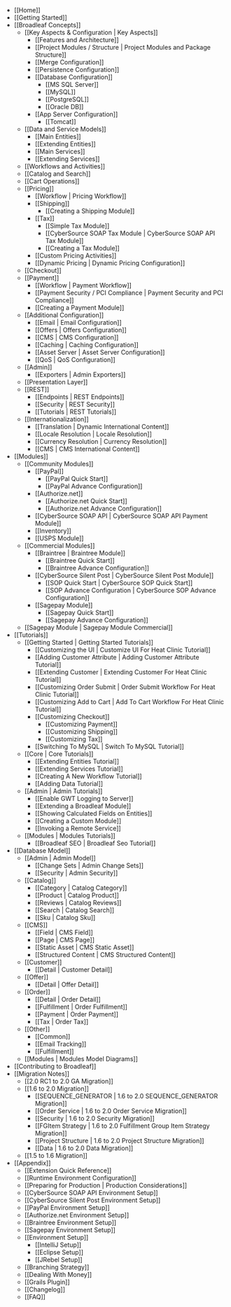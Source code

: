 - [[Home]]
- [[Getting Started]]
- [[Broadleaf Concepts]]
    - [[Key Aspects & Configuration | Key Aspects]]
        - [[Features and Architecture]]
        - [[Project Modules / Structure | Project Modules and Package Structure]]
        - [[Merge Configuration]]
        - [[Persistence Configuration]]
        - [[Database Configuration]]
            - [[MS SQL Server]]
            - [[MySQL]]
            - [[PostgreSQL]]
            - [[Oracle DB]]
        - [[App Server Configuration]]
            - [[Tomcat]]
    - [[Data and Service Models]]
        - [[Main Entities]]
        - [[Extending Entities]]
        - [[Main Services]]
        - [[Extending Services]]
    - [[Workflows and Activities]]
    - [[Catalog and Search]]
    - [[Cart Operations]]
    - [[Pricing]]
        - [[Workflow | Pricing Workflow]]
        - [[Shipping]]
            - [[Creating a Shipping Module]]
        - [[Tax]]
            - [[Simple Tax Module]]
            - [[CyberSource SOAP Tax Module | CyberSource SOAP API Tax Module]]
            - [[Creating a Tax Module]]
        - [[Custom Pricing Activities]]
        - [[Dynamic Pricing | Dynamic Pricing Configuration]]
    - [[Checkout]]
    - [[Payment]]
        - [[Workflow | Payment Workflow]]
        - [[Payment Security / PCI Compliance | Payment Security and PCI Compliance]]
        - [[Creating a Payment Module]]
    - [[Additional Configuration]]
        - [[Email | Email Configuration]]
        - [[Offers | Offers Configuration]]
        - [[CMS | CMS Configuration]]
        - [[Caching | Caching Configuration]]
        - [[Asset Server | Asset Server Configuration]]
        - [[QoS | QoS Configuration]]
    - [[Admin]]
        - [[Exporters | Admin Exporters]]
    - [[Presentation Layer]]
    - [[REST]]
        - [[Endpoints | REST Endpoints]]
        - [[Security | REST Security]]
        - [[Tutorials | REST Tutorials]]
    - [[Internationalization]]
    	- [[Translation | Dynamic International Content]]
    	- [[Locale Resolution | Locale Resolution]]
    	- [[Currency Resolution | Currency Resolution]]
    	- [[CMS | CMS International Content]]
- [[Modules]]
    - [[Community Modules]]
        - [[PayPal]]
            - [[PayPal Quick Start]]
            - [[PayPal Advance Configuration]]
    	- [[Authorize.net]]
    	    - [[Authorize.net Quick Start]]
    	    - [[Authorize.net Advance Configuration]]
        - [[CyberSource SOAP API | CyberSource SOAP API Payment Module]]
        - [[Inventory]]
        - [[USPS Module]]
    - [[Commercial Modules]]
        - [[Braintree | Braintree Module]]
            - [[Braintree Quick Start]]
            - [[Braintree Advance Configuration]]
        - [[CyberSource Silent Post | CyberSource Silent Post Module]]
            - [[SOP Quick Start | CyberSource SOP Quick Start]]
            - [[SOP Advance Configuration | CyberSource SOP Advance Configuration]]
        - [[Sagepay Module]]
            - [[Sagepay Quick Start]]
            - [[Sagepay Advance Configuration]]
	- [[Sagepay Module | Sagepay Module Commercial]]
- [[Tutorials]]
    - [[Getting Started | Getting Started Tutorials]]
        - [[Customizing the UI | Customize UI For Heat Clinic Tutorial]]
        - [[Adding Customer Attribute | Adding Customer Attribute Tutorial]]
        - [[Extending Customer | Extending Customer For Heat Clinic Tutorial]]
        - [[Customizing Order Submit | Order Submit Workflow For Heat Clinic Tutorial]]
        - [[Customizing Add to Cart | Add To Cart Workflow For Heat Clinic Tutorial]]
        - [[Customizing Checkout]]
           - [[Customizing Payment]]
           - [[Customizing Shipping]]
           - [[Customizing Tax]]
        - [[Switching To MySQL | Switch To MySQL Tutorial]]
    - [[Core | Core Tutorials]]
        - [[Extending Entities Tutorial]]
        - [[Extending Services Tutorial]]
        - [[Creating A New Workflow Tutorial]]
        - [[Adding Data Tutorial]]
    - [[Admin | Admin Tutorials]]
        - [[Enable GWT Logging to Server]]
        - [[Extending a Broadleaf Module]]
        - [[Showing Calculated Fields on Entities]]
        - [[Creating a Custom Module]]
        - [[Invoking a Remote Service]]
    - [[Modules | Modules Tutorials]]
    	- [[Broadleaf SEO | Broadleaf Seo Tutorial]]
- [[Database Model]]
	- [[Admin | Admin Model]]
		- [[Change Sets | Admin Change Sets]]
		- [[Security | Admin Security]]
	- [[Catalog]]
		- [[Category | Catalog Category]]
		- [[Product | Catalog Product]]
		- [[Reviews | Catalog Reviews]]
		- [[Search | Catalog Search]]
		- [[Sku | Catalog Sku]]
	- [[CMS]]
		- [[Field | CMS Field]]		
		- [[Page | CMS Page]]
		- [[Static Asset | CMS Static Asset]]
		- [[Structured Content | CMS Structured Content]]
	- [[Customer]]
		- [[Detail | Customer Detail]]
	- [[Offer]]
		- [[Detail | Offer Detail]]
	- [[Order]]
		- [[Detail | Order Detail]]
		- [[Fulfillment | Order Fulfillment]]
		- [[Payment | Order Payment]]
		- [[Tax | Order Tax]]
	- [[Other]]
		- [[Common]]
		- [[Email Tracking]]
		- [[Fulfillment]]
	- [[Modules | Modules Model Diagrams]]
- [[Contributing to Broadleaf]]
- [[Migration Notes]]
    - [[2.0 RC1 to 2.0 GA Migration]]
    - [[1.6 to 2.0 Migration]]
        - [[SEQUENCE_GENERATOR | 1.6 to 2.0 SEQUENCE_GENERATOR Migration]]
        - [[Order Service | 1.6 to 2.0 Order Service Migration]]
        - [[Security | 1.6 to 2.0 Security Migration]]
        - [[FGItem Strategy | 1.6 to 2.0 Fulfillment Group Item Strategy Migration]]
        - [[Project Structure | 1.6 to 2.0 Project Structure Migration]]
        - [[Data | 1.6 to 2.0 Data Migration]]
    - [[1.5 to 1.6 Migration]]
- [[Appendix]]
    - [[Extension Quick Reference]]
    - [[Runtime Environment Configuration]]
    - [[Preparing for Production | Production Considerations]]
    - [[CyberSource SOAP API Environment Setup]]
    - [[CyberSource Silent Post Environment Setup]]
    - [[PayPal Environment Setup]]
    - [[Authorize.net Environment Setup]]
    - [[Braintree Environment Setup]]
    - [[Sagepay Environment Setup]]
    - [[Environment Setup]]
        - [[IntelliJ Setup]]
        - [[Eclipse Setup]]
        - [[JRebel Setup]]
    - [[Branching Strategy]]
    - [[Dealing With Money]]
    - [[Grails Plugin]]
    - [[Changelog]]
    - [[FAQ]]
